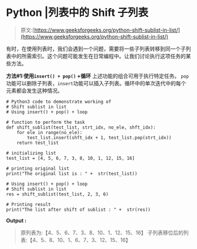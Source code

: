 # Python |列表中的 Shift 子列表

> 原文:[https://www.geeksforgeeks.org/python-shift-sublist-in-list/](https://www.geeksforgeeks.org/python-shift-sublist-in-list/)

有时，在使用列表时，我们会遇到一个问题，需要将一些子列表转移到同一个子列表中的所需索引。这个问题可能发生在日常编程中。让我们讨论执行这项任务的某些方法。

**方法#1:使用`insert() + pop()` +循环**
上述功能的组合可用于执行特定任务。 `pop`功能可以删除子列表，`insert`功能可以插入子列表。循环中的单次迭代中的每个元素都会发生这种情况。

```
# Python3 code to demonstrate working of
# Shift sublist in list
# Using insert() + pop() + loop

# function to perform the task 
def shift_sublist(test_list, strt_idx, no_ele, shft_idx):
    for ele in range(no_ele):
        test_list.insert(shft_idx + 1, test_list.pop(strt_idx))
    return test_list

# initializing list
test_list = [4, 5, 6, 7, 3, 8, 10, 1, 12, 15, 16]

# printing original list
print("The original list is : " +  str(test_list))

# Using insert() + pop() + loop
# Shift sublist in list
res = shift_sublist(test_list, 2, 3, 6)

# Printing result
print("The list after shift of sublist : " +  str(res))
```

**Output :**

> 原列表为:【4、5、6、7、3、8、10、1、12、15、16】
> 子列表移位后的列表:【4、5、8、10、1、6、7、3、12、15、16】
